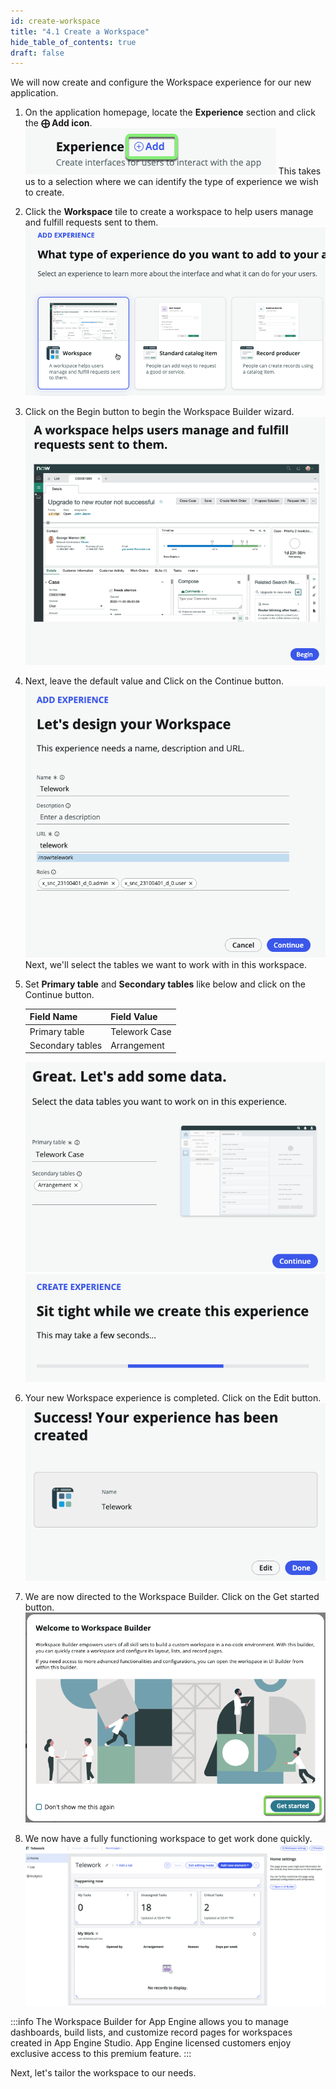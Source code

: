 ```yaml
---
id: create-workspace
title: "4.1 Create a Workspace"
hide_table_of_contents: true
draft: false
---
```


We will now create and configure the Workspace experience for our new application.

1. On the application homepage, locate the **Experience** section and click the **⨁ Add icon**.
![](../images/2023-10-04-15-35-48.png)
This takes us to a selection where we can identify the type of experience we wish to create.


2. Click the **Workspace** tile to create a workspace to help users manage and fulfill requests sent to them.
![](../images/2023-10-04-15-36-18.png)


3. Click on the <span className="aes_button">Begin</span> button to begin the Workspace Builder wizard.
![](../images/2023-10-04-15-36-36.png)


4. Next, leave the default value and Click on the <span className="aes_button">Continue</span> button.
![](../images/2023-10-04-15-37-03.png)
Next, we'll select the tables we want to work with in this workspace.


5. Set **Primary table** and **Secondary tables** like below and click on the <span className="aes_button">Continue</span> button.

    |Field Name           | Field Value
    |---------------------| --------------
    | Primary table    | Telework Case
    | Secondary tables | Arrangement

    ![](../images/2023-10-04-15-45-10.png)
    ![](../images/2023-10-04-15-46-19.png)


7. Your new Workspace experience is completed.  Click on the <span className="aes_button">Edit</span> button.
![](../images/2023-10-04-15-46-36.png)


8. We are now directed to the Workspace Builder. Click on the <span className="aes_button">Get started</span> button.
![](./workspace/Welcome_to_Workspace_Builder.png)


9. We now have a fully functioning workspace to get work done quickly.
![](../images/2023-10-04-15-47-46.png)


:::info
The Workspace Builder for App Engine allows you to manage dashboards, build lists, and customize record pages for workspaces created in App Engine Studio. App Engine licensed customers enjoy exclusive access to this premium feature.
:::

Next, let's tailor the workspace to our needs.
